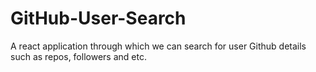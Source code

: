 # GitHub-User-Search
A react application through which we can search for user Github details such as repos, followers and etc.
